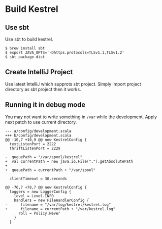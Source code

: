 Build Kestrel
=============

Use sbt
-------

Use sbt to build kestrel.

    $ brew install sbt
    $ export JAVA_OPTS='-Dhttps.protocols=TLSv1.1,TLSv1.2'
    $ sbt package-dist

Create IntelliJ Project
-----------------------

Use latest IntelliJ which supprots sbt project.
Simply import project directory as sbt project then it works.

Running it in debug mode
------------------------

You may not want to write something in `/var` while the development.
Apply next patch to use current directory.

    --- a/config/development.scala
    +++ b/config/development.scala
    @@ -10,7 +10,9 @@ new KestrelConfig {
      textListenPort = 2222
      thriftListenPort = 2229

    -  queuePath = "/var/spool/kestrel"
    +  val currentPath = new java.io.File(".").getAbsolutePath
    +
    +  queuePath = currentPath + "/var/spool"

      clientTimeout = 30.seconds

    @@ -76,7 +78,7 @@ new KestrelConfig {
      loggers = new LoggerConfig {
        level = Level.INFO
        handlers = new FileHandlerConfig {
    -      filename = "/var/log/kestrel/kestrel.log"
    +      filename = currentPath + "/var/kestrel.log"
          roll = Policy.Never
        }
      }
